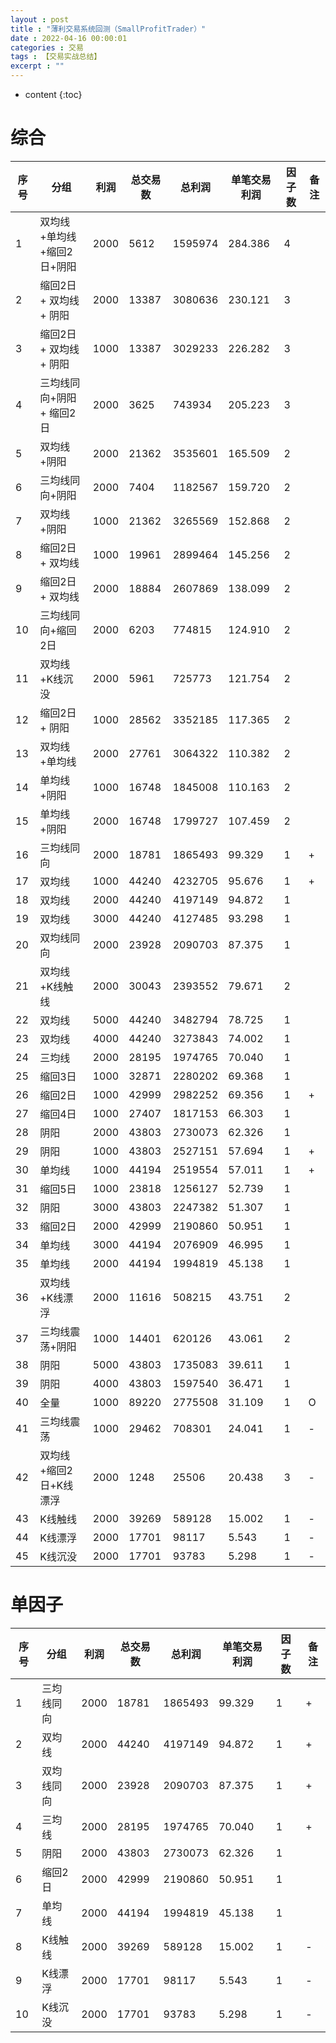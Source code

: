 ```yaml
---
layout : post
title : "薄利交易系统回测（SmallProfitTrader）"
date : 2022-04-16 00:00:01
categories : 交易
tags : 【交易实战总结】
excerpt : ""
---
```


* content
{:toc}


# 综合

| 序号 | 分组                       | 利润 | 总交易数 | 总利润  | 单笔交易利润 | 因子数 | 备注 |
| ---- | -------------------------- | ---- | -------- | ------- | ------------ | ------ | ---- |
| 1    | 双均线+单均线+缩回2日+阴阳 | 2000 | 5612     | 1595974 | 284.386      | 4      |      |
| 2    | 缩回2日 + 双均线 + 阴阳    | 2000 | 13387    | 3080636 | 230.121      | 3      |      |
| 3    | 缩回2日 + 双均线 + 阴阳    | 1000 | 13387    | 3029233 | 226.282      | 3      |      |
| 4    | 三均线同向+阴阳 + 缩回2日  | 2000 | 3625     | 743934  | 205.223      | 3      |      |
| 5    | 双均线+阴阳                | 2000 | 21362    | 3535601 | 165.509      | 2      |      |
| 6    | 三均线同向+阴阳            | 2000 | 7404     | 1182567 | 159.720      | 2      |      |
| 7    | 双均线+阴阳                | 1000 | 21362    | 3265569 | 152.868      | 2      |      |
| 8    | 缩回2日 + 双均线           | 1000 | 19961    | 2899464 | 145.256      | 2      |      |
| 9    | 缩回2日 + 双均线           | 2000 | 18884    | 2607869 | 138.099      | 2      |      |
| 10   | 三均线同向+缩回2日         | 2000 | 6203     | 774815  | 124.910      | 2      |      |
| 11   | 双均线+K线沉没             | 2000 | 5961     | 725773  | 121.754      | 2      |      |
| 12   | 缩回2日 + 阴阳             | 1000 | 28562    | 3352185 | 117.365      | 2      |      |
| 13   | 双均线+单均线              | 2000 | 27761    | 3064322 | 110.382      | 2      |      |
| 14   | 单均线+阴阳                | 1000 | 16748    | 1845008 | 110.163      | 2      |      |
| 15   | 单均线+阴阳                | 2000 | 16748    | 1799727 | 107.459      | 2      |      |
| 16   | 三均线同向                 | 2000 | 18781    | 1865493 | 99.329       | 1      | +    |
| 17   | 双均线                     | 1000 | 44240    | 4232705 | 95.676       | 1      | +    |
| 18   | 双均线                     | 2000 | 44240    | 4197149 | 94.872       | 1      |      |
| 19   | 双均线                     | 3000 | 44240    | 4127485 | 93.298       | 1      |      |
| 20   | 双均线同向                 | 2000 | 23928    | 2090703 | 87.375       | 1      |      |
| 21   | 双均线+K线触线             | 2000 | 30043    | 2393552 | 79.671       | 2      |      |
| 22   | 双均线                     | 5000 | 44240    | 3482794 | 78.725       | 1      |      |
| 23   | 双均线                     | 4000 | 44240    | 3273843 | 74.002       | 1      |      |
| 24   | 三均线                     | 2000 | 28195    | 1974765 | 70.040       | 1      |      |
| 25   | 缩回3日                    | 1000 | 32871    | 2280202 | 69.368       | 1      |      |
| 26   | 缩回2日                    | 1000 | 42999    | 2982252 | 69.356       | 1      | +    |
| 27   | 缩回4日                    | 1000 | 27407    | 1817153 | 66.303       | 1      |      |
| 28   | 阴阳                       | 2000 | 43803    | 2730073 | 62.326       | 1      |      |
| 29   | 阴阳                       | 1000 | 43803    | 2527151 | 57.694       | 1      | +    |
| 30   | 单均线                     | 1000 | 44194    | 2519554 | 57.011       | 1      | +    |
| 31   | 缩回5日                    | 1000 | 23818    | 1256127 | 52.739       | 1      |      |
| 32   | 阴阳                       | 3000 | 43803    | 2247382 | 51.307       | 1      |      |
| 33   | 缩回2日                    | 2000 | 42999    | 2190860 | 50.951       | 1      |      |
| 34   | 单均线                     | 3000 | 44194    | 2076909 | 46.995       | 1      |      |
| 35   | 单均线                     | 2000 | 44194    | 1994819 | 45.138       | 1      |      |
| 36   | 双均线+K线漂浮             | 2000 | 11616    | 508215  | 43.751       | 2      |      |
| 37   | 三均线震荡+阴阳            | 1000 | 14401    | 620126  | 43.061       | 2      |      |
| 38   | 阴阳                       | 5000 | 43803    | 1735083 | 39.611       | 1      |      |
| 39   | 阴阳                       | 4000 | 43803    | 1597540 | 36.471       | 1      |      |
| 40   | 全量                       | 1000 | 89220    | 2775508 | 31.109       | 1      | O    |
| 41   | 三均线震荡                 | 1000 | 29462    | 708301  | 24.041       | 1      | -    |
| 42   | 双均线+缩回2日+K线漂浮     | 2000 | 1248     | 25506   | 20.438       | 3      | -    |
| 43   | K线触线                    | 2000 | 39269    | 589128  | 15.002       | 1      | -    |
| 44   | K线漂浮                    | 2000 | 17701    | 98117   | 5.543        | 1      | -    |
| 45   | K线沉没                    | 2000 | 17701    | 93783   | 5.298        | 1      | -    |



# 单因子

| 序号 | 分组       | 利润 | 总交易数 | 总利润  | 单笔交易利润 | 因子数 | 备注 |
| ---- | ---------- | ---- | -------- | ------- | ------------ | ------ | ---- |
| 1    | 三均线同向 | 2000 | 18781    | 1865493 | 99.329       | 1      | +    |
| 2    | 双均线     | 2000 | 44240    | 4197149 | 94.872       | 1      | +    |
| 3    | 双均线同向 | 2000 | 23928    | 2090703 | 87.375       | 1      | +    |
| 4    | 三均线     | 2000 | 28195    | 1974765 | 70.040       | 1      | +    |
| 5    | 阴阳       | 2000 | 43803    | 2730073 | 62.326       | 1      |      |
| 6    | 缩回2日    | 2000 | 42999    | 2190860 | 50.951       | 1      |      |
| 7    | 单均线     | 2000 | 44194    | 1994819 | 45.138       | 1      |      |
| 8    | K线触线    | 2000 | 39269    | 589128  | 15.002       | 1      | -    |
| 9    | K线漂浮    | 2000 | 17701    | 98117   | 5.543        | 1      | -    |
| 10   | K线沉没    | 2000 | 17701    | 93783   | 5.298        | 1      | -    |